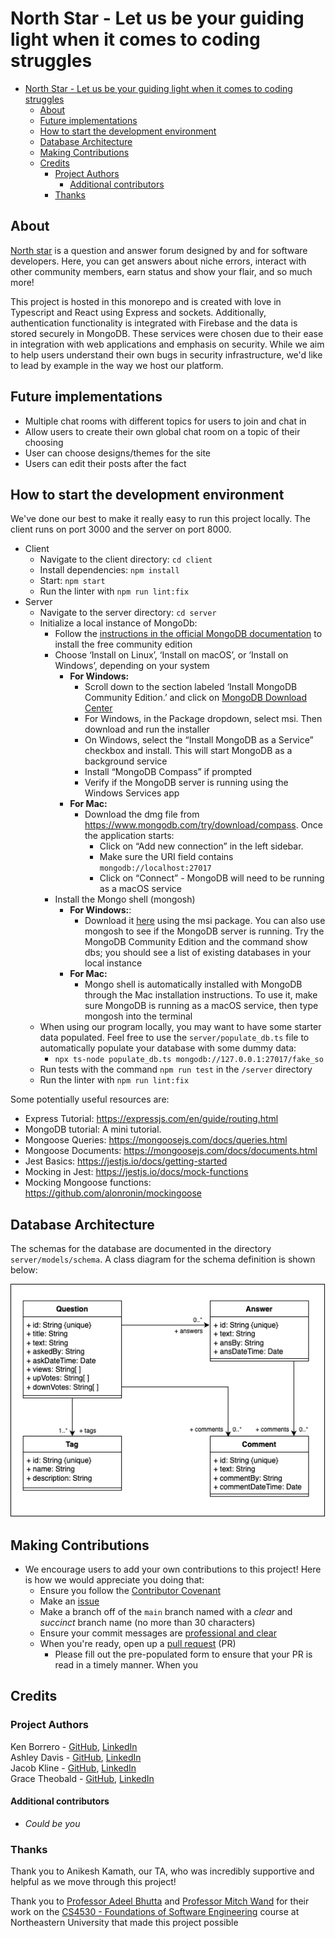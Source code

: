 # North Star - Let us be your guiding light when it comes to coding struggles


- [North Star - Let us be your guiding light when it comes to coding struggles](#north-star---let-us-be-your-guiding-light-when-it-comes-to-coding-struggles)
  - [About](#about)
  - [Future implementations](#future-implementations)
  - [How to start the development environment](#how-to-start-the-development-environment)
  - [Database Architecture](#database-architecture)
  - [Making Contributions](#making-contributions)
  - [Credits](#credits)
    - [Project Authors](#project-authors)
      - [Additional contributors](#additional-contributors)
    - [Thanks](#thanks)


<a name="about"></a>

## About

[North star](https://cs4530-f24-202.onrender.com) is a question and answer forum designed by and for software developers. Here, you can get answers about niche errors, interact with other community members, earn status and show your flair, and so much more!

This project is hosted in this monorepo and is created with love in Typescript and React using Express and sockets. Additionally, authentication functionality is integrated with Firebase and the data is stored securely in MongoDB. These services were chosen due to their ease in integration with web applications and emphasis on security. While we aim to help users understand their own bugs in security infrastructure, we'd like to lead by example in the way we host our platform.

<a name="future-implementations"></a>

## Future implementations

- Multiple chat rooms with different topics for users to join and chat in
- Allow users to create their own global chat room on a topic of their choosing
- User can choose designs/themes for the site
- Users can edit their posts after the fact

<a name="how-to-start-the-development-environment"></a>

## How to start the development environment

We've done our best to make it really easy to run this project locally. The client runs on port 3000 and the server on port 8000.

- Client
  - Navigate to the client directory: `cd client`
  - Install dependencies: `npm install`
  - Start: `npm start`
  - Run the linter with `npm run lint:fix`
- Server
  - Navigate to the server directory: `cd server`
  - Initialize a local instance of MongoDb:
    - Follow the [instructions in the official MongoDB documentation](https://www.mongodb.com/docs/manual/administration/install-community/) to install the free community edition
    - Choose ‘Install on Linux’, ‘Install on macOS’, or ‘Install on Windows’, depending on your system
      - **For Windows:**
        - Scroll down to the section labeled ‘Install MongoDB Community Edition.’ and click on [MongoDB Download Center](https://www.mongodb.com/try/download/community?tck=docs_server)
        - For Windows, in the Package dropdown, select msi. Then download and run the installer
        - On Windows, select the “Install MongoDB as a Service” checkbox and install. This will start MongoDB as a background service
        - Install “MongoDB Compass” if prompted
        - Verify if the MongoDB server is running using the Windows Services app
      - **For Mac:**
        - Download the dmg file from <https://www.mongodb.com/try/download/compass>. Once the application starts:
          - Click on “Add new connection” in the left sidebar.
          - Make sure the URI field contains `mongodb://localhost:27017`
          - Click on “Connect” - MongoDB will need to be running as a macOS service
    - Install the Mongo shell (mongosh)
      - **For Windows:**:
        - Download it [here](https://www.mongodb.com/try/download/shell_) using the msi package. You can also use mongosh to see if the MongoDB server is running. Try the MongoDB Community Edition and the command show dbs; you should see a list of existing databases in your local instance
      - **For Mac:**
        - Mongo shell is automatically installed with MongoDB through the Mac installation instructions. To use it, make sure MongoDB is running as a macOS service, then type mongosh into the terminal
  - When using our program locally, you may want to have some starter data populated. Feel free to use the `server/populate_db.ts` file to automatically populate your database with some dummy data:
    - `npx ts-node populate_db.ts mongodb://127.0.0.1:27017/fake_so`
  - Run tests with the command `npm run test` in the `/server` directory
  - Run the linter with `npm run lint:fix`

Some potentially useful resources are:

- Express Tutorial: <https://expressjs.com/en/guide/routing.html>
- MongoDB tutorial: A mini tutorial.
- Mongoose Queries: <https://mongoosejs.com/docs/queries.html>
- Mongoose Documents: <https://mongoosejs.com/docs/documents.html>
- Jest Basics: <https://jestjs.io/docs/getting-started>
- Mocking in Jest: <https://jestjs.io/docs/mock-functions>
- Mocking Mongoose functions: <https://github.com/alonronin/mockingoose>

<a name="database-architecture"></a>

## Database Architecture

The schemas for the database are documented in the directory `server/models/schema`.
A class diagram for the schema definition is shown below:

![Class Diagram](class-diagram.png)

<a name="making-contributions"></a>

## Making Contributions

- We encourage users to add your own contributions to this project! Here is how we would appreciate you doing that:
  - Ensure you follow the [Contributor Covenant](/ContributorCovenant.md)
  - Make an [issue](https://github.com/neu-cs4530/fall24-project-fall24-team-project-group-202/issues)
  - Make a branch off of the `main` branch named with a _clear_ and _succinct_ branch name (no more than 30 characters)
  - Ensure your commit messages are [professional and clear](https://www.freecodecamp.org/news/how-to-write-better-git-commit-messages/#https://www.freecodecamp.org/news/how-to-write-better-git-commit-messages/#heading-5-steps-to-write-better-commit-messages:~:text=5%20Steps%20to%20Write%20Better%20Commit%20Messages)
  - When you're ready, open up a [pull request](https://github.com/neu-cs4530/fall24-project-fall24-team-project-group-202/pulls) (PR)
    - Please fill out the pre-populated form to ensure that your PR is read in a timely manner. When you

<a name="credits"></a>

## Credits

### Project Authors

Ken Borrero - [GitHub](https://github.com/KennHenn), [LinkedIn](https://www.linkedin.com/in/kennethborrero/)  
Ashley Davis - [GitHub](https://github.com/ashleytdavis), [LinkedIn](https://www.linkedin.com/in/ashleytdavis/)  
Jacob Kline - [GitHub](https://github.com/jekhi5), [LinkedIn](https://www.linkedin.com/in/jacob-e-kline/)  
Grace Theobald - [GitHub](https://github.com/getheobald), [LinkedIn](https://www.linkedin.com/in/gracelyn-theobald/)

#### Additional contributors

- _Could be you_

### Thanks

Thank you to Anikesh Kamath, our TA, who was incredibly supportive and helpful as we move through this project!

Thank you to [Professor Adeel Bhutta](https://www.khoury.northeastern.edu/home/abhutta/) and [Professor Mitch Wand](https://www.khoury.northeastern.edu/home/wand/) for their work on the [CS4530 - Foundations of Software Engineering](https://neu-se.github.io/CS4530-Fall-2024/) course at Northeastern University that made this project possible
